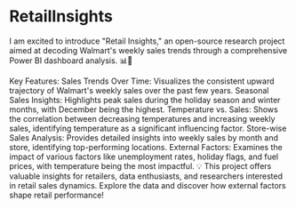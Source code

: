 # RetailInsights
I am excited to introduce "Retail Insights," an open-source research project aimed at decoding Walmart's weekly sales trends through a comprehensive Power BI dashboard analysis. 📊🛒

Key Features:
Sales Trends Over Time: Visualizes the consistent upward trajectory of Walmart's weekly sales over the past few years.
Seasonal Sales Insights: Highlights peak sales during the holiday season and winter months, with December being the highest.
Temperature vs. Sales: Shows the correlation between decreasing temperatures and increasing weekly sales, identifying temperature as a significant influencing factor.
Store-wise Sales Analysis: Provides detailed insights into weekly sales by month and store, identifying top-performing locations.
External Factors: Examines the impact of various factors like unemployment rates, holiday flags, and fuel prices, with temperature being the most impactful.
💡 This project offers valuable insights for retailers, data enthusiasts, and researchers interested in retail sales dynamics. Explore the data and discover how external factors shape retail performance!
